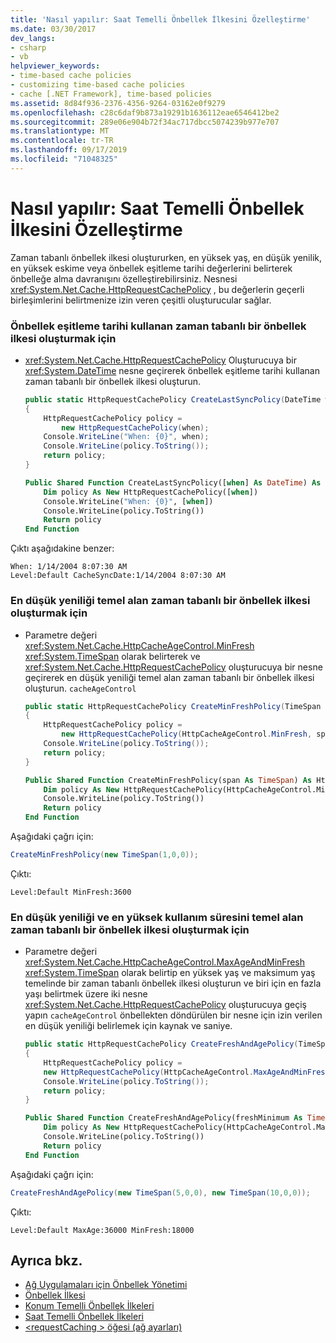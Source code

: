 ```yaml
---
title: 'Nasıl yapılır: Saat Temelli Önbellek İlkesini Özelleştirme'
ms.date: 03/30/2017
dev_langs:
- csharp
- vb
helpviewer_keywords:
- time-based cache policies
- customizing time-based cache policies
- cache [.NET Framework], time-based policies
ms.assetid: 8d84f936-2376-4356-9264-03162e0f9279
ms.openlocfilehash: c28c6daf9b873a19291b1636112eae6546412be2
ms.sourcegitcommit: 289e06e904b72f34ac717dbcc5074239b977e707
ms.translationtype: MT
ms.contentlocale: tr-TR
ms.lasthandoff: 09/17/2019
ms.locfileid: "71048325"
---
```

# <a name="how-to-customize-a-time-based-cache-policy"></a>Nasıl yapılır: Saat Temelli Önbellek İlkesini Özelleştirme
Zaman tabanlı önbellek ilkesi oluştururken, en yüksek yaş, en düşük yenilik, en yüksek eskime veya önbellek eşitleme tarihi değerlerini belirterek önbelleğe alma davranışını özelleştirebilirsiniz. Nesnesi <xref:System.Net.Cache.HttpRequestCachePolicy> , bu değerlerin geçerli birleşimlerini belirtmenize izin veren çeşitli oluşturucular sağlar.  
  
### <a name="to-create-a-time-based-cache-policy-that-uses-a-cache-synchronization-date"></a>Önbellek eşitleme tarihi kullanan zaman tabanlı bir önbellek ilkesi oluşturmak için  
  
- <xref:System.Net.Cache.HttpRequestCachePolicy> Oluşturucuya bir <xref:System.DateTime> nesne geçirerek önbellek eşitleme tarihi kullanan zaman tabanlı bir önbellek ilkesi oluşturun.  
  
    ```csharp  
    public static HttpRequestCachePolicy CreateLastSyncPolicy(DateTime when)  
    {  
        HttpRequestCachePolicy policy =   
            new HttpRequestCachePolicy(when);  
        Console.WriteLine("When: {0}", when);  
        Console.WriteLine(policy.ToString());  
        return policy;  
    }  
    ```  
  
    ```vb  
    Public Shared Function CreateLastSyncPolicy([when] As DateTime) As HttpRequestCachePolicy  
        Dim policy As New HttpRequestCachePolicy([when])  
        Console.WriteLine("When: {0}", [when])  
        Console.WriteLine(policy.ToString())  
        Return policy  
    End Function  
    ```  
  
 Çıktı aşağıdakine benzer:  
  
```output
When: 1/14/2004 8:07:30 AM  
Level:Default CacheSyncDate:1/14/2004 8:07:30 AM  
```  
  
### <a name="to-create-a-time-based-cache-policy-that-is-based-on-minimum-freshness"></a>En düşük yeniliği temel alan zaman tabanlı bir önbellek ilkesi oluşturmak için  
  
- Parametre değeri <xref:System.Net.Cache.HttpCacheAgeControl.MinFresh> <xref:System.TimeSpan> olarak belirterek ve <xref:System.Net.Cache.HttpRequestCachePolicy> oluşturucuya bir nesne geçirerek en düşük yeniliği temel alan zaman tabanlı bir önbellek ilkesi oluşturun. `cacheAgeControl`  
  
    ```csharp  
    public static HttpRequestCachePolicy CreateMinFreshPolicy(TimeSpan span)  
    {  
        HttpRequestCachePolicy policy =   
            new HttpRequestCachePolicy(HttpCacheAgeControl.MinFresh, span);  
        Console.WriteLine(policy.ToString());  
        return policy;  
    }  
    ```  
  
    ```vb  
    Public Shared Function CreateMinFreshPolicy(span As TimeSpan) As HttpRequestCachePolicy  
        Dim policy As New HttpRequestCachePolicy(HttpCacheAgeControl.MinFresh, span)  
        Console.WriteLine(policy.ToString())  
        Return policy  
    End Function  
    ```  
  
 Aşağıdaki çağrı için:  
  
```csharp
CreateMinFreshPolicy(new TimeSpan(1,0,0));  
```  

 Çıktı:
  
```output
Level:Default MinFresh:3600  
```  
  
### <a name="to-create-a-time-based-cache-policy-that-is-based-on-minimum-freshness-and-maximum-age"></a>En düşük yeniliği ve en yüksek kullanım süresini temel alan zaman tabanlı bir önbellek ilkesi oluşturmak için  
  
- Parametre değeri <xref:System.Net.Cache.HttpCacheAgeControl.MaxAgeAndMinFresh> <xref:System.TimeSpan> olarak belirtip en yüksek yaş ve maksimum yaş temelinde bir zaman tabanlı önbellek ilkesi oluşturun ve biri için en fazla yaşı belirtmek üzere iki nesne <xref:System.Net.Cache.HttpRequestCachePolicy> oluşturucuya geçiş yapın `cacheAgeControl` önbellekten döndürülen bir nesne için izin verilen en düşük yeniliği belirlemek için kaynak ve saniye.  
  
    ```csharp  
    public static HttpRequestCachePolicy CreateFreshAndAgePolicy(TimeSpan freshMinimum, TimeSpan ageMaximum)  
    {  
        HttpRequestCachePolicy policy =   
        new HttpRequestCachePolicy(HttpCacheAgeControl.MaxAgeAndMinFresh, ageMaximum, freshMinimum);  
        Console.WriteLine(policy.ToString());  
        return policy;  
    }  
    ```  
  
    ```vb  
    Public Shared Function CreateFreshAndAgePolicy(freshMinimum As TimeSpan, ageMaximum As TimeSpan) As HttpRequestCachePolicy  
        Dim policy As New HttpRequestCachePolicy(HttpCacheAgeControl.MaxAgeAndMinFresh, ageMaximum, freshMinimum)  
        Console.WriteLine(policy.ToString())  
        Return policy  
    End Function  
    ```  
  
 Aşağıdaki çağrı için:  
  
```csharp
CreateFreshAndAgePolicy(new TimeSpan(5,0,0), new TimeSpan(10,0,0));  
```  

Çıktı:
  
```output
Level:Default MaxAge:36000 MinFresh:18000  
```  
  
## <a name="see-also"></a>Ayrıca bkz.

- [Ağ Uygulamaları için Önbellek Yönetimi](cache-management-for-network-applications.md)
- [Önbellek İlkesi](cache-policy.md)
- [Konum Temelli Önbellek İlkeleri](location-based-cache-policies.md)
- [Saat Temelli Önbellek İlkeleri](time-based-cache-policies.md)
- [\<requestCaching > öğesi (ağ ayarları)](../configure-apps/file-schema/network/requestcaching-element-network-settings.md)

